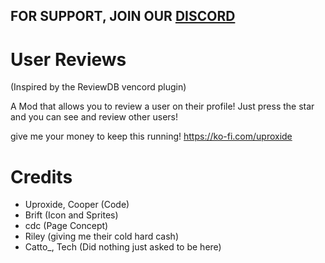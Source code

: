 ## FOR SUPPORT, JOIN OUR [DISCORD](https://discord.gg/xEDTWtvaC6)

# User Reviews
(Inspired by the ReviewDB vencord plugin)

A Mod that allows you to review a user on their profile!
Just press the star and you can see and review other users!

give me your money to keep this running!
https://ko-fi.com/uproxide

# Credits

 * Uproxide, Cooper (Code)
 * Brift (Icon and Sprites)
 * cdc (Page Concept)
 * Riley (giving me their cold hard cash)
 * Catto_, Tech (Did nothing just asked to be here)
